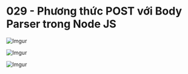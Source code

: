 # 029 - Phương thức POST với Body Parser trong Node JS


![Imgur](https://i.imgur.com/nmY3ERl.png)  

![Imgur](https://i.imgur.com/pPHxuzP.png)  

![Imgur](https://i.imgur.com/PyjwRRa.png)  